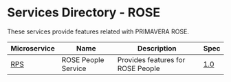 # Services Directory - ROSE

These services provide features related with PRIMAVERA ROSE.

| Microservice | Name | Description | Spec |
| - | - | - | - |
| [RPS](./rps.md) | ROSE People Service | Provides features for ROSE People | [1.0](./specs/rps-spec-1.0.md) |
